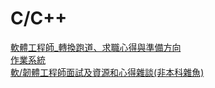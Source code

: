 # C/C++

[軟體工程師_轉換跑道、求職心得與準備方向](https://hackmd.io/@SupremeEJ/B1FO1YJCU) \
[作業系統](https://hackmd.io/@Chang-Chia-Chi/OS/https%3A%2F%2Fhackmd.io%2F%40Chang-Chia-Chi%2FOS-CH3) \
[軟/韌體工程師面試及資源和心得雜談(非本科雜魚)](https://hackmd.io/@chihenliu/HkA0HmXhC)
